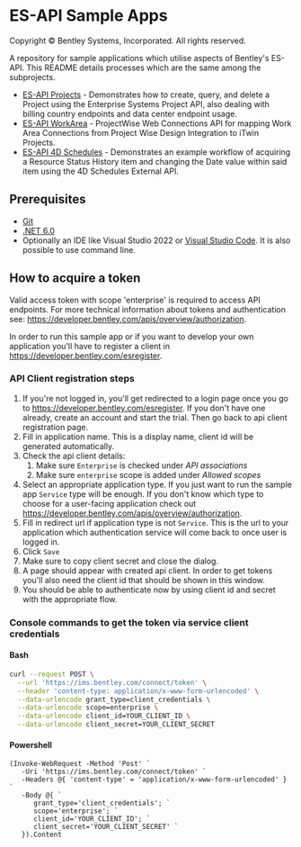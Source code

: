 # ES-API Sample Apps

Copyright © Bentley Systems, Incorporated. All rights reserved.

A repository for sample applications which utilise aspects of Bentley's ES-API. This README details processes which are the same among the subprojects.
* [ES-API Projects](/EsApiProjectsSampleApp/) - Demonstrates how to create, query, and delete a Project using the Enterprise Systems Project API, also dealing with billing country endpoints and data center endpoint usage.
* [ES-API WorkArea](/EsApiProjectsSampleApp/) - ProjectWise Web Connections API for mapping Work Area Connections from Project Wise Design Integration to iTwin Projects.
* [ES-API 4D Schedules](/EsApi4DScheduleSampleApp/) - Demonstrates an example workflow of acquiring a Resource Status History item and changing the Date value within said item using the 4D Schedules External API.

## Prerequisites

* [Git](https://git-scm.com/)
* [.NET 6.0](https://dotnet.microsoft.com/download/dotnet/6.0/)
* Optionally an IDE like Visual Studio 2022 or [Visual Studio Code](https://code.visualstudio.com/). It is also possible to use command line.

## How to acquire a token

Valid access token with scope 'enterprise' is required to access API endpoints. For more technical information about tokens and authentication see: https://developer.bentley.com/apis/overview/authorization.

In order to run this sample app or if you want to develop your own application you'll have to register a client in https://developer.bentley.com/esregister.

### API Client registration steps

 1. If you're not logged in, you'll get redirected to a login page once you go to https://developer.bentley.com/esregister. If you don't have one already, create an account and start the trial. Then go back to api client registration page.
 2. Fill in application name. This is a display name, client id will be generated automatically.
 3. Check the api client details:
    1. Make sure `Enterprise` is checked under *API associations*
    2. Make sure `enterprise` scope is added under *Allowed scopes*
 4. Select an appropriate application type. If you just want to run the sample app `Service` type will be enough. If you don't know which type to choose for a user-facing application check out https://developer.bentley.com/apis/overview/authorization.
 5. Fill in redirect url if application type is not `Service`. This is the url to your application which authentication service will come back to once user is logged in.
 6. Click `Save`
 7. Make sure to copy client secret and close the dialog.
 8. A page should appear with created api client. In order to get tokens you'll also need the client id that should be shown in this window.
 9. You should be able to authenticate now by using client id and secret with the appropriate flow.

### Console commands to get the token via service client credentials

#### Bash

```sh
curl --request POST \
  --url 'https://ims.bentley.com/connect/token' \
  --header 'content-type: application/x-www-form-urlencoded' \
  --data-urlencode grant_type=client_credentials \
  --data-urlencode scope=enterprise \
  --data-urlencode client_id=YOUR_CLIENT_ID \
  --data-urlencode client_secret=YOUR_CLIENT_SECRET
```

#### Powershell

```pwsh
(Invoke-WebRequest -Method 'Post' `
   -Uri 'https://ims.bentley.com/connect/token' `
   -Headers @{ 'content-type' = 'application/x-www-form-urlencoded' } `
   -Body @{ `
      grant_type='client_credentials'; `
      scope='enterprise'; `
      client_id='YOUR_CLIENT_ID'; `
      client_secret='YOUR_CLIENT_SECRET' `
   }).Content
```
